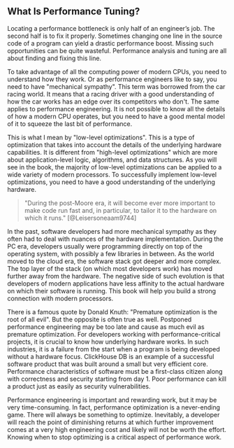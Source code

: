 ## What Is Performance Tuning?

Locating a performance bottleneck is only half of an engineer’s job. The second half is to fix it properly. Sometimes changing one line in the source code of a program can yield a drastic performance boost. Missing such opportunities can be quite wasteful. Performance analysis and tuning are all about finding and fixing this line.

To take advantage of all the computing power of modern CPUs, you need to understand how they work. Or as performance engineers like to say, you need to have "mechanical sympathy". This term was borrowed from the car racing world. It means that a racing driver with a good understanding of how the car works has an edge over its competitors who don't. The same applies to performance engineering. It is not possible to know all the details of how a modern CPU operates, but you need to have a good mental model of it to squeeze the last bit of performance.

This is what I mean by "low-level optimizations". This is a type of optimization that takes into account the details of the underlying hardware capabilities. It is different from "high-level optimizations" which are more about application-level logic, algorithms, and data structures. As you will see in the book, the majority of low-level optimizations can be applied to a wide variety of modern processors. To successfully implement low-level optimizations, you need to have a good understanding of the underlying hardware. 

> "During the post-Moore era, it will become ever more important to make code run fast and, in particular, to tailor it to the hardware on which it runs." [@Leisersoneaam9744]

In the past, software developers had more mechanical sympathy as they often had to deal with nuances of the hardware implementation. During the PC era, developers usually were programming directly on top of the operating system, with possibly a few libraries in between. As the world moved to the cloud era, the software stack got deeper and more complex. The top layer of the stack (on which most developers work) has moved further away from the hardware. The negative side of such evolution is that developers of modern applications have less affinity to the actual hardware on which their software is running. This book will help you build a strong connection with modern processors.

There is a famous quote by Donald Knuth: "Premature optimization is the root of all evil". But the opposite is often true as well. Postponed performance engineering may be too late and cause as much evil as premature optimization. For developers working with performance-critical projects, it is crucial to know how underlying hardware works. In such industries, it is a failure from the start when a program is being developed without a hardware focus. ClickHouse DB is an example of a successful software product that was built around a small but very efficient core. Performance characteristics of software must be a first-class citizen along with correctness and security starting from day 1. Poor performance can kill a product just as easily as security vulnerabilities.

Performance engineering is important and rewarding work, but it may be very time-consuming. In fact, performance optimization is a never-ending game. There will always be something to optimize. Inevitably, a developer will reach the point of diminishing returns at which further improvement comes at a very high engineering cost and likely will not be worth the effort. Knowing when to stop optimizing is a critical aspect of performance work. 
